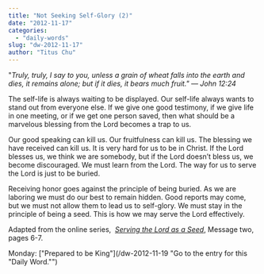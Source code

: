 ```yaml
---
title: "Not Seeking Self-Glory (2)"
date: "2012-11-17"
categories: 
  - "daily-words"
slug: "dw-2012-11-17"
author: "Titus Chu"
---
```


"_Truly, truly, I say to you, unless a grain of wheat falls into the earth and dies, it remains alone; but if it dies, it bears much fruit." — John 12:24_

The self-life is always waiting to be displayed. Our self-life always wants to stand out from everyone else. If we give one good testimony, if we give life in one meeting, or if we get one person saved, then what should be a marvelous blessing from the Lord becomes a trap to us.

Our good speaking can kill us. Our fruitfulness can kill us. The blessing we have received can kill us. It is very hard for us to be in Christ. If the Lord blesses us, we think we are somebody, but if the Lord doesn’t bless us, we become discouraged. We must learn from the Lord. The way for us to serve the Lord is just to be buried.

Receiving honor goes against the principle of being buried. As we are laboring we must do our best to remain hidden. Good reports may come, but we must not allow them to lead us to self-glory. We must stay in the principle of being a seed. This is how we may serve the Lord effectively.

Adapted from the online series,  _[Serving the Lord as a Seed](/articles-serving-0007 "Go to the listing for this series of articles.")_, Message two, pages 6-7.

Monday: ["Prepared to be King"](/dw-2012-11-19 "Go to the entry for this "Daily Word."")
